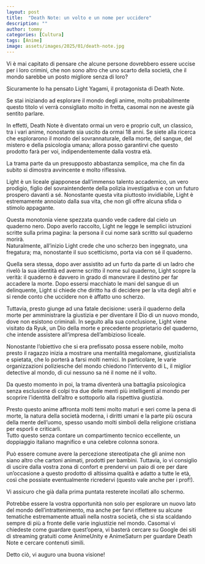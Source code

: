 ```yaml
---
layout: post
title:  "Death Note: un volto e un nome per uccidere"
description: ""
author: tommy
categories: [Cultura]
tags: [Anime]
image: assets/images/2025/01/death-note.jpg
---
```

Vi è mai capitato di pensare che alcune persone dovrebbero essere uccise per i loro crimini, che non sono altro che uno scarto della società, che il mondo sarebbe un posto migliore senza di loro?

Sicuramente lo ha pensato Light Yagami, il protagonista di Death Note.

Se stai iniziando ad esplorare il mondo degli anime, molto probabilmente questo titolo vi verrà consigliato molto in fretta, casomai non ne aveste già sentito parlare.

In effetti, Death Note è diventato ormai un vero e proprio cult, un classico, tra i vari anime, nonostante sia uscito da ormai 18 anni.
Se siete alla ricerca che esplorarono il mondo del sovrannaturale, della morte, del sangue, del mistero e della psicologia umana; allora posso garantirvi che questo prodotto farà per voi, indipendentemente dalla vostra età.

La trama parte da un presupposto abbastanza semplice, ma che fin da subito si dimostra avvincente e molto riflessiva.

Light è un liceale giapponese dall’immenso talento accademico, un vero prodigio, figlio del sovraintendente della polizia investigativa e con un futuro prospero davanti a sé.
Nonostante questa vita piuttosto invidiabile, Light è estremamente annoiato dalla sua vita, che non gli offre alcuna sfida o stimolo appagante.

Questa monotonia viene spezzata quando vede cadere dal cielo un quaderno nero.
Dopo averlo raccolto, Light ne legge le semplici istruzioni scritte sulla prima pagina: la persona il cui nome sarà scritto sul quaderno morirà.
<br>Naturalmente, all’inizio Light crede che uno scherzo ben ingegnato, una fregatura; ma, nonostante il suo scetticismo, porta via con sé il quaderno.

Quella sera stessa, dopo aver assistito ad un furto da parte di un ladro che rivelò la sua identità ed averne scritto il nome sul quaderno, Light scopre la verità: il quaderno è davvero in grado di manovrare il destino per far accadere la morte.
Dopo essersi macchiato le mani del sangue di un delinquente, Light si chiede che diritto ha di decidere per la vita degli altri e si rende conto che uccidere non è affatto uno scherzo.

Tuttavia, presto giunge ad una fatale decisione: userà il quaderno della morte per amministrare la giustizia e per diventare il Dio di un nuovo mondo, dove non esistono criminali.
In seguito alla sua conclusione, Light viene visitato da Ryuk, un Dio della morte e precedente proprietario del quaderno, che intende assistere all’impresa dell’ambizioso liceale.

Nonostante l’obiettivo che si era prefissato possa essere nobile, molto presto il ragazzo inizia a mostrare una mentalità megalomane, giustizialista e spietata, che lo porterà a farsi molti nemici.
In particolare, le varie organizzazioni poliziesche del mondo chiedono l’intervento di L, il miglior detective al mondo, di cui nessuno sa né il nome né il volto.

Da questo momento in poi, la trama diventerà una battaglia psicologica senza esclusione di colpi tra due delle menti più intelligenti al mondo per scoprire l’identità dell’altro e sottoporlo alla rispettiva giustizia.

Presto questo anime affronta molti temi molto maturi e seri come la pena di morte, la natura della società moderna, i diritti umani e la parte più oscura della mente dell’uomo, spesso usando molti simboli della religione cristiana per esporli e criticarli.
<br>Tutto questo senza contare un compartimento tecnico eccellente, un doppiaggio italiano magnifico e una celebre colonna sonora.

Può essere comune avere la percezione stereotipata che gli anime non siano altro che cartoni animati, prodotti per bambini.
Tuttavia, io vi consiglio di uscire dalla vostra zona di confort e prendervi un paio di ore per dare un’occasione a questo prodotto di altissima qualità e adatto a tutte le età, così che possiate eventualmente ricredervi (questo vale anche per i prof!).

Vi assicuro che già dalla prima puntata resterete incollati allo schermo.

Potrebbe essere la vostra opportunità non solo per esplorare un nuovo lato del mondo dell’intrattenimento, ma anche per farvi riflettere su alcune tematiche estremamente attuali nella nostra società, che si sta scaldando sempre di più a fronte delle varie ingiustizie nel mondo.
Casomai vi chiedeste come guardare quest’opera, vi basterà cercare su Google dei siti di streaming gratuiti come AnimeUnity e AnimeSaturn per guardare Death Note e cercare contenuti simili.

Detto ciò, vi auguro una buona visione!

